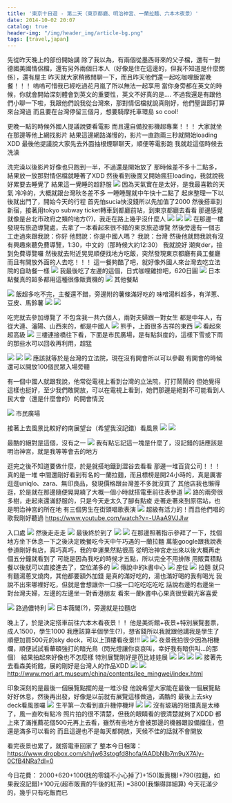 ```yaml
---
title: '東京十日遊 - 第二天（東京都廳、明治神宮、一蘭拉麵、六本木夜景）'
date: 2014-10-02 20:07
catalog: true
header-img: "/img/header_img/article-bg.png"
tags: [travel,japan]
---
```

先從昨天晚上的部份開始講
除了我以為，有兩個從墨西哥來的父子檔，還有一對德國美國情侶檔，還有另外兩個日本人（好像是住在這邊的，但我不知道是什麼關係），還有屋主
昨天就大家稍微閒聊一下，而且昨天他們還一起吃咖哩飯當晚餐！！！
嗚嗚可惜我已經吃過花月嵐了所以無法一起享用
當你身旁都在英文的時候，你就會開始深刻體會到英文的重要性，英文不好真的是....
不過我還是有跟他們小聊一下啦，我跟他們說我從台灣來，那對情侶檔就說真剛好，他們聖誕節打算來台灣過
而且要在台灣停留三個月，想要騎摩托車環島
so cool!

<!-- more -->

更晚一點的時候外國人提議說要看電影
而且還自備投影機超專業！！！
大家就坐在那邊等他上網找影片
結果這邊網路滿慢的，影片一直跑兩三秒就開始loading XDD
最後他提議說大家先去外面抽根煙聊聊天，順便等電影跑
我就趁這個時候去洗澡

洗完澡以後影片好像也只跑到一半，不過還是開始放了
那時候差不多十二點多，結果放一放那對情侶檔就睡著了XDD
然後看到後面又開始瘋狂loading，我就說我好累要去睡覺了
結果這一覺睡的超舒服
![](https://www.dropbox.com/s/hk7bg5dlcpuza93/2014-10-02%2001.05.03.jpg?dl=1)
因為天氣實在是太好，是我最喜歡的天氣
冷冷的，大概就跟台灣秋冬差不多
一睡睡醒就中午快十二點了
起床整理一下以後就出門了，開始今天的行程
首先怕sucia快沒錢所以先加值了2000
然後搭車到新宿，接著用tokyo subway ticket轉車到都廳前站，到東京都廳去看看
那邊感覺就像是台北市政府之類的地方(?)，我走在路上幾乎沒什麼人
![](https://www.dropbox.com/s/tq3pj76nu6u2w6o/2014-10-02%2012.55.19.jpg?dl=1)
![](https://www.dropbox.com/s/nme8db3chx7mdy7/2014-10-02%2012.55.24.jpg?dl=1)
![](https://www.dropbox.com/s/bqdsgkggn0qaei1/2014-10-02%2012.56.14.jpg?dl=1)
在那邊一樓發現有旅遊導覽處，去拿了一本看起來很不錯的東京旅遊導覽
然後旁邊有一個志工走過來跟我說：你好
他問說：你是中國人嗎？ 我說：台灣
然後他就問我說有沒有興趣來聽免費導覽，1:30，中文的（那時候大約12:30）
我就說好
潮爽der，撿到免費導覽囉
然後就去附近晃晃順便找地方吃飯，突然發現東京都廳有員工餐廳而且有開放外面的人去吃！！！
這一餐夠酷了吧，就好像外國人來台灣去吃立法院的自助餐一樣
![](https://www.dropbox.com/s/o193lwdx4957qgs/2014-10-02%2013.05.55.jpg?dl=1)
我最後吃了左邊的這個，日式咖哩雞排吧，620日圓
![](https://www.dropbox.com/s/1klszpc3j89acym/2014-10-02%2013.05.58.jpg?dl=1)
日本點餐真的超多都用這種很像販賣機的
![](https://www.dropbox.com/s/molirx9b4re7c93/2014-10-02%2013.06.09.jpg?dl=1)
其他餐點

![](https://www.dropbox.com/s/uj1ka6aqhyj7jh8/2014-10-02%2013.10.15.jpg?dl=1)
飯超多吃不完，主餐還不錯，旁邊附的薯條滿好吃的
味噌湯料超多，有洋蔥、豆皮、馬鈴薯
![](https://www.dropbox.com/s/a9p28yf2yjk5f87/2014-10-02%2013.21.05.jpg?dl=1)
![](https://www.dropbox.com/s/rgsg41k963ojdze/2014-10-02%2013.10.21.jpg?dl=1)

吃完就去參加導覽了
不包含我一共六個人，兩對夫婦跟一對女生
都是中年人，有從大連、瀋陽、山西來的，都是中國人
![](https://www.dropbox.com/s/cu0yu49qeue9hzo/2014-10-02%2013.32.42.jpg?dl=1)
熊手，上面很多吉祥的東西
![](https://www.dropbox.com/s/x6rix1mazs4zs2y/2014-10-02%2013.40.33.jpg?dl=1)
看起來超高級
![](https://www.dropbox.com/s/os2b9p3zct2epve/2014-10-02%2013.43.52.jpg?dl=1)
三樓連接橋往下看，下面是市民廣場，是有點斜度的，這樣下雪或下雨的那些水可以回收再利用，超猛

![](https://www.dropbox.com/s/bedeurxww4j5nwb/2014-10-02%2013.46.30.jpg?dl=1)
![](https://www.dropbox.com/s/zqqzvaibw9f84gg/2014-10-02%2013.46.35.jpg?dl=1)
![](https://www.dropbox.com/s/vl5zybucfv8l76m/2014-10-02%2013.47.56.jpg?dl=1)
應該就等於是台灣的立法院，現在沒有開會所以可以參觀
有開會的時候還可以開放100個民眾入場旁聽

有一個中國人就跟我說，他常從電視上看到台灣的立法院，打打鬧鬧的
但她覺得這樣也挺好，至少我們敢開放，可以在電視上看到，她們那邊是絕對不可能看到人民大會（還是什麼會的）的開會情況

![](https://www.dropbox.com/s/5f4rcq7yn8joxn6/2014-10-02%2013.53.08.jpg?dl=1)
市民廣場

接著上去風景比較好的南展望台（希望我沒記錯）看風景
![](https://www.dropbox.com/s/lbx1m8k6p3gwhoh/2014-10-02%2013.58.35.jpg?dl=1)
![](https://www.dropbox.com/s/1g7acj5glj8jl8e/2014-10-02%2013.58.52.jpg?dl=1)

最酷的絕對是這個，沒有之一
![](https://www.dropbox.com/s/h12olrejaifdtf9/2014-10-02%2014.03.55.jpg?dl=1)
我有點忘記這一塊是什麼了，沒記錯的話應該是明治神宮，就是我等等會去的地方

逛完之後不知道要做什麼，於是就搭地鐵到澀谷去看看
那邊一堆百貨公司！！！真的是一堆
中間還剛好看到有名的一蘭拉麵，而且標榜是開24小時的，真是厲害
逛逛uniqlo、zara、無印良品，發現價格跟台灣差不多就沒買了
其他店我也懶得逛，於是就在那邊隨便晃晃繞了大概一個小時就搭電車前往表參道
![](https://www.dropbox.com/s/zxfvhvgmvxeqcpu/2014-10-02%2015.55.53.jpg?dl=1)
路的兩旁很多樹，走起來還滿舒服的，只是今天走太久了腳有點痠
走著走著來到原宿站，也是明治神宮的所在地
有三個男生在街頭唱歌表演
![](https://www.dropbox.com/s/e53p1312zdrxfaw/2014-10-02%2016.11.24.jpg?dl=1)
超級有活力的！而且他們唱的歌我剛好聽過
https://www.youtube.com/watch?v=-UAaA9VJJlw

入口處
![](https://www.dropbox.com/s/m1uqxton832u8ml/2014-10-02%2016.13.04.jpg?dl=1)
然後走走走
![](https://www.dropbox.com/s/0td2ihb9inxilui/2014-10-02%2016.14.43.jpg?dl=1)
最後終於到了
![](https://www.dropbox.com/s/so8afu6xl98s09n/2014-10-02%2016.22.05.jpg?dl=1)
![](https://www.dropbox.com/s/luqiqt88s20moe5/2014-10-02%2016.24.06.jpg?dl=1)
在那邊照著指示參拜了一下，找個地方坐下休息一下之後決定晚餐吃今天中午巧遇的一蘭拉麵
萬能google跟我說表參道剛好有店，真巧真巧，我的幸運果然點很高
從明治神宮走出來以後大概再走個五分鐘就看到了
可能是因為我吃的時候才五點，所以完全不用排隊
用販賣積點餐以後就可以直接進去了，空位滿多的
![](https://www.dropbox.com/s/6u1ruh3o3gz6bym/2014-10-02%2017.17.16.jpg?dl=1)
傳說中的k書中心
![](https://www.dropbox.com/s/29txz2mfxnvorp4/2014-10-02%2016.59.27.jpg?dl=1)
座位
![](https://www.dropbox.com/s/hkozhh9593a5g9x/2014-10-02%2017.05.11.jpg?dl=1)
拉麵
就只有麵湯蔥叉燒肉，其他都要額外加錢
是真的滿好吃的，湯也滿好喝的我有喝光
我說不出來哪裡好吃，但就是會想讓你一口接一口吃吃吃吃吃
話說右邊的右邊坐一對台灣夫婦，左邊的左邊坐一對香港朋友
看來一蘭k書中心果真很受觀光客喜愛

![](https://www.dropbox.com/s/3w9g30djuoge8da/2014-10-02%2017.18.30.jpg?dl=1)
路過儂特利
![](https://www.dropbox.com/s/artzast3ed1mc5y/2014-10-02%2017.20.06.jpg?dl=1)
日本薇閣(?)，旁邊就是拉麵店

晚上了，於是決定搭車前往六本木看夜景！！
他是美術館+夜景+特別展覽套票，成人1500，學生1000
我應該算半個學生(?)，想省錢所以我就跟他講我是學生了
順便加買500元的sky deck，可以上頂樓看夜景!!!
![](https://www.dropbox.com/s/2h8t0jqimumpf6k/2014-10-02%2018.12.08.jpg?dl=1)
![](https://www.dropbox.com/s/2fgxuskvlot52vm/2014-10-02%2018.13.27.jpg?dl=1)
夜景我拍很少因為相機爛，順便試試看華碩強打的暗光鳥（閃光燈讓你哀哀叫，幸好我有暗供叫...的那個）
結果拍起來好像也不怎麼樣
特別展覽剛好是芭比娃娃展
![](https://www.dropbox.com/s/q39ax96ip2n95fs/2014-10-02%2018.14.09.jpg?dl=1)
![](https://www.dropbox.com/s/xo5bqqx9ghtd2if/2014-10-02%2018.15.56.jpg?dl=1)
![](https://www.dropbox.com/s/kt0q6tnxfib38us/2014-10-02%2018.16.23.jpg?dl=1)
![](https://www.dropbox.com/s/4zthv3cpeauqsyj/2014-10-02%2018.21.09.jpg?dl=1)
接著先去看森美術館，展的剛好是台灣人的作品XDD
![](https://www.dropbox.com/s/s6vjim6u32vl52i/2014-10-02%2018.25.11.jpg?dl=1)
![](https://www.dropbox.com/s/x69wwifys6ndpu9/2014-10-02%2018.32.27.jpg?dl=1)
http://www.mori.art.museum/china/contents/lee_mingwei/index.html

印象深刻的是最後一個展覽點擺的是一堆沙發
他說希望大家能在最後一個展覽點好好休息，然後再出發，好像是以前就有展覽這樣做過，滿酷的
最後上去sky deck看風景囉
![](https://www.dropbox.com/s/x6lq4mg43v9skxh/2014-10-02%2018.42.46.jpg?dl=1)
生平第一次看到直升機停機坪
![](https://www.dropbox.com/s/qwvw4emtexebevu/2014-10-02%2018.44.11.jpg?dl=1)
![](https://www.dropbox.com/s/0gax7eduwo7a0x3/2014-10-02%2018.50.22.jpg?dl=1)
沒有玻璃的阻擋真是太棒了，風一直吹有點冷
照片拍的很不清楚，但我的眼睛看的很清楚就夠了XDDD
都上來了滿推薦花個500元再上去看，雖然有些地方會被那邊的機器跟設備擋住，但還是滿多可以看的
而且這邊也不是每天都開放，天候不佳的話就不會開放

看完夜景也累了，就搭電車回家了
整本今日相簿：https://www.dropbox.com/sh/jw63stogfd8hofa/AADbNIb7m9uX7Aly-0CfB4NRa?dl=0

今日花費：
2000+620+100(找的零錢不小心掉了)+150(販賣機)+790(拉麵，如果我沒記錯)+100元(超市販賣的午後的紅茶)
=3800(我懶得詳細算)
今天花滿少的，幾乎只有吃飯而已